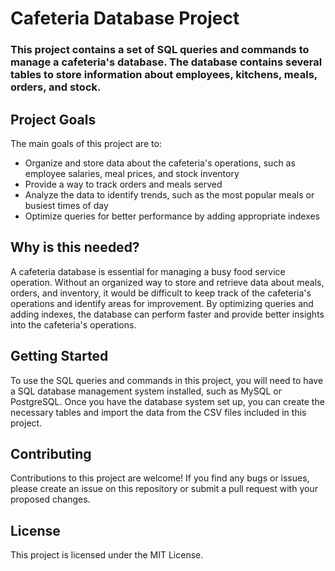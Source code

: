 
# Cafeteria Database Project
### This project contains a set of SQL queries and commands to manage a cafeteria's database. The database contains several tables to store information about employees, kitchens, meals, orders, and stock.

## Project Goals
The main goals of this project are to:
 - Organize and store data about the cafeteria's operations, such as employee salaries, meal prices, and stock inventory
 - Provide a way to track orders and meals served
 - Analyze the data to identify trends, such as the most popular meals or busiest times of day
 - Optimize queries for better performance by adding appropriate indexes

## Why is this needed?
A cafeteria database is essential for managing a busy food service operation. Without an organized way to store and retrieve data about meals, orders, and inventory, it would be difficult to keep track of the cafeteria's operations and identify areas for improvement. By optimizing queries and adding indexes, the database can perform faster and provide better insights into the cafeteria's operations.

## Getting Started
To use the SQL queries and commands in this project, you will need to have a SQL database management system installed, such as MySQL or PostgreSQL. Once you have the database system set up, you can create the necessary tables and import the data from the CSV files included in this project.

## Contributing
Contributions to this project are welcome! If you find any bugs or issues, please create an issue on this repository or submit a pull request with your proposed changes.

## License
This project is licensed under the MIT License.




